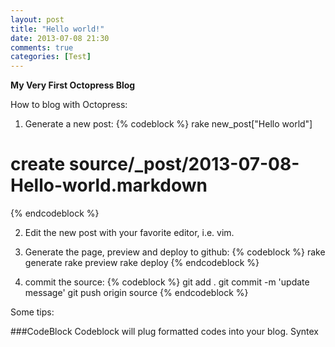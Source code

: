 ```yaml
---
layout: post
title: "Hello world!"
date: 2013-07-08 21:30
comments: true
categories: [Test]
--- 
```

**My Very First Octopress Blog**

How to blog with Octopress:

1. Generate a new post:
{% codeblock %}
rake new_post["Hello world"]
# create source/_post/2013-07-08-Hello-world.markdown
{% endcodeblock %}

2. Edit the new post with your favorite editor, i.e. vim.

3. Generate the page, preview and deploy to github:
{% codeblock %}
rake generate
rake preview
rake deploy
{% endcodeblock %}

4. commit the source:
{% codeblock %}
git add .
git commit -m 'update message'
git push origin source
{% endcodeblock %}

Some tips:

###CodeBlock
Codeblock will plug formatted codes into your blog.
Syntex



